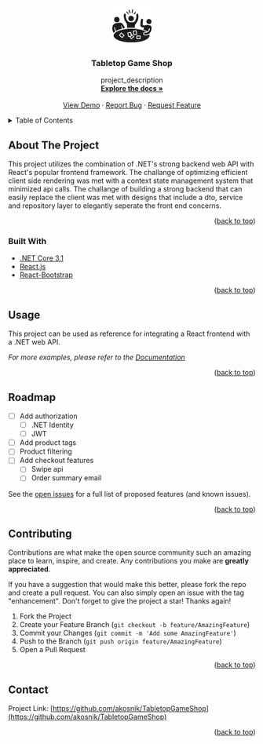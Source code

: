 <!-- PROJECT LOGO -->
<br />
<div align="center">
  <a href="https://github.com/akosnik/TabletopGameShop">
    <img src="images/logo.png" alt="Logo" width="80" height="80">
  </a>

<h3 align="center">Tabletop Game Shop</h3>

  <p align="center">
    project_description
    <br />
    <a href="https://github.com/akosnik/TabletopGameShop"><strong>Explore the docs »</strong></a>
    <br />
    <br />
    <a href="https://github.com/akosnik/TabletopGameShop">View Demo</a>
    ·
    <a href="https://github.com/akosnik/TabletopGameShop/issues">Report Bug</a>
    ·
    <a href="https://github.com/akosnik/TabletopGameShop/issues">Request Feature</a>
  </p>
</div>

<!-- TABLE OF CONTENTS -->
<details>
  <summary>Table of Contents</summary>
  <ol>
    <li>
      <a href="#about-the-project">About The Project</a>
      <ul>
        <li><a href="#built-with">Built With</a></li>
      </ul>
    </li>
    <li>
      <a href="#getting-started">Getting Started</a>
      <ul>
        <li><a href="#prerequisites">Prerequisites</a></li>
        <li><a href="#installation">Installation</a></li>
      </ul>
    </li>
    <li><a href="#usage">Usage</a></li>
    <li><a href="#roadmap">Roadmap</a></li>
    <li><a href="#contributing">Contributing</a></li>
    <li><a href="#license">License</a></li>
    <li><a href="#contact">Contact</a></li>
    <li><a href="#acknowledgments">Acknowledgments</a></li>
  </ol>
</details>

<!-- ABOUT THE PROJECT -->

## About The Project

<!-- [![Product Name Screen Shot][product-screenshot]](https://example.com) -->

This project utilizes the combination of .NET's strong backend web API with React's popular frontend framework. The challange of optimizing efficient client side rendering was met with a context state management system that minimized api calls. The challange of building a strong backend that can easily replace the client was met with designs that include a dto, service and repository layer to elegantly seperate the front end concerns.

<p align="right">(<a href="#top">back to top</a>)</p>

### Built With

- [.NET Core 3.1](https://dotnet.microsoft.com/en-us/download/dotnet/3.1)
- [React.js](https://reactjs.org/)
- [React-Bootstrap](https://react-bootstrap.github.io/)

<p align="right">(<a href="#top">back to top</a>)</p>

<!-- GETTING STARTED -->

<!-- ## Getting Started

This is an example of how you may give instructions on setting up your project locally.
To get a local copy up and running follow these simple example steps. -->

<!-- ### Prerequisites

This is an example of how to list things you need to use the software and how to install them.

- npm
  ```sh
  npm install npm@latest -g
  ``` -->

<!-- ### Installation

1. Get a free API Key at [https://example.com](https://example.com)
2. Clone the repo
   ```sh
   git clone https://github.com/akosnik/TabletopGameShop.git
   ```
3. Install NPM packages
   ```sh
   npm install
   ```
4. Enter your API in `config.js`
   ```js
   const API_KEY = 'ENTER YOUR API';
   ``` -->

<!-- <p align="right">(<a href="#top">back to top</a>)</p> -->

<!-- USAGE EXAMPLES -->

## Usage

This project can be used as reference for integrating a React frontend with a .NET web API.

_For more examples, please refer to the [Documentation](https://example.com)_

<p align="right">(<a href="#top">back to top</a>)</p>

<!-- ROADMAP -->

## Roadmap

- [ ] Add authorization
  - [ ] .NET Identity
  - [ ] JWT
- [ ] Add product tags
- [ ] Product filtering
- [ ] Add checkout features
  - [ ] Swipe api
  - [ ] Order summary email

See the [open issues](https://github.com/akosnik/TabletopGameShop/issues) for a full list of proposed features (and known issues).

<p align="right">(<a href="#top">back to top</a>)</p>

<!-- CONTRIBUTING -->

## Contributing

Contributions are what make the open source community such an amazing place to learn, inspire, and create. Any contributions you make are **greatly appreciated**.

If you have a suggestion that would make this better, please fork the repo and create a pull request. You can also simply open an issue with the tag "enhancement".
Don't forget to give the project a star! Thanks again!

1. Fork the Project
2. Create your Feature Branch (`git checkout -b feature/AmazingFeature`)
3. Commit your Changes (`git commit -m 'Add some AmazingFeature'`)
4. Push to the Branch (`git push origin feature/AmazingFeature`)
5. Open a Pull Request

<p align="right">(<a href="#top">back to top</a>)</p>

<!-- LICENSE -->

<!-- ## License

Distributed under the MIT License. See `LICENSE.txt` for more information.

<p align="right">(<a href="#top">back to top</a>)</p> -->

<!-- CONTACT -->

## Contact

Project Link: [https://github.com/akosnik/TabletopGameShop](https://github.com/akosnik/TabletopGameShop)

<p align="right">(<a href="#top">back to top</a>)</p>

<!-- ACKNOWLEDGMENTS -->

<!-- ## Acknowledgments

- []()
- []()
- []()

<p align="right">(<a href="#top">back to top</a>)</p> -->

<!-- MARKDOWN LINKS & IMAGES -->
<!-- https://www.markdownguide.org/basic-syntax/#reference-style-links -->
<!-- [contributors-shield]: https://img.shields.io/github/contributors/akosnik/TabletopGameShop.svg?style=for-the-badge
[contributors-url]: https://github.com/akosnik/TabletopGameShop/graphs/contributors
[forks-shield]: https://img.shields.io/github/forks/akosnik/TabletopGameShop.svg?style=for-the-badge
[forks-url]: https://github.com/akosnik/TabletopGameShop/network/members
[stars-shield]: https://img.shields.io/github/stars/akosnik/TabletopGameShop.svg?style=for-the-badge
[stars-url]: https://github.com/akosnik/TabletopGameShop/stargazers
[issues-shield]: https://img.shields.io/github/issues/akosnik/TabletopGameShop.svg?style=for-the-badge
[issues-url]: https://github.com/akosnik/TabletopGameShop/issues
[license-shield]: https://img.shields.io/github/license/akosnik/TabletopGameShop.svg?style=for-the-badge
[license-url]: https://github.com/akosnik/TabletopGameShop/blob/master/LICENSE.txt
[linkedin-shield]: https://img.shields.io/badge/-LinkedIn-black.svg?style=for-the-badge&logo=linkedin&colorB=555
[linkedin-url]: https://linkedin.com/in/linkedin_username
[product-screenshot]: images/screenshot.png -->
